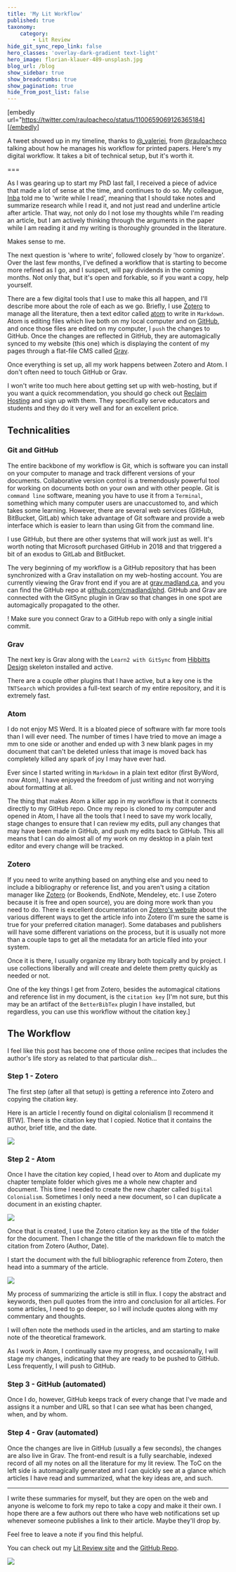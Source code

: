```yaml
---
title: 'My Lit Workflow'
published: true
taxonomy:
    category:
        - Lit Review
hide_git_sync_repo_link: false
hero_classes: 'overlay-dark-gradient text-light'
hero_image: florian-klauer-489-unsplash.jpg
blog_url: /blog
show_sidebar: true
show_breadcrumbs: true
show_pagination: true
hide_from_post_list: false
---
```


[embedly url="https://twitter.com/raulpacheco/status/1100659069126365184][/embedly]

A tweet showed up in my timeline, thanks to [@_valeriei](https://twitter.com/_valeriei), from [@raulpacheco](https://twitter.com/raulpacheco) talking about how he manages his workflow for printed papers. Here's my digital workflow. It takes a bit of technical setup, but it's worth it.

===

As I was gearing up to start my PhD last fall, I received a piece of advice that made a lot of sense at the time, and continues to do so. My colleague, [Inba](https://twitter.com/inbakehoe) told me to 'write while I read', meaning that I should take notes and summarize research while I read it, and not just read and underline article after article. That way, not only do I not lose my thoughts while I'm reading an article, but I am actively thinking through the arguments in the paper while I am reading it and my writing is thoroughly grounded in the literature.

Makes sense to me.

The next question is 'where to write', followed closely by 'how to organize'. Over the last few months, I've defined a workflow that is starting to become more refined as I go, and I suspect, will pay dividends in the coming months. Not only that, but it's open and forkable, so if you want a copy, help yourself.

There are a few digital tools that I use to make this all happen, and I'll describe more about the role of each as we go. Briefly, I use [Zotero](https://zotero.org) to manage all the literature, then a text editor called [atom](https://atom.io) to write in `Markdown`. Atom is editing files which live both on my local computer and on [GitHub](https://github.com), and once those files are edited on my computer, I `push` the changes to GitHub. Once the changes are reflected in GitHub, they are automagically synced to my website (this one) which is displaying the content of my pages through a flat-file CMS called [Grav](https://getgrav.org).

Once everything is set up, all my work happens between Zotero and Atom. I don't often need to touch GitHub or Grav.

I won't write too much here about getting set up with web-hosting, but if you want a quick recommendation, you should go check out [Reclaim Hosting](https://reclaimhosting.com) and sign up with them. They specifically serve educators and students and they do it very well and for an excellent price.

## Technicalities

### Git and GitHub

The entire backbone of my workflow is Git, which is software you can install on your computer to manage and track different versions of your documents. Collaborative version control is a tremendously powerful tool for working on documents both on your own and with other people. Git is `command line` software, meaning you have to use it from a `Terminal`, something which many computer users are unaccustomed to, and which takes some learning. However, there are several web services (GitHub, BitBucket, GitLab) which take advantage of Git software and provide a web interface which is easier to learn than using Git from the command line.

I use GitHub, but there are other systems that will work just as well. It's worth noting that Microsoft purchased GitHub in 2018 and that triggered a bit of an exodus to GitLab and BitBucket.

The very beginning of my workflow is a GitHub repository that has been synchronized with a Grav installation on my web-hosting account. You are currently viewing the Grav front end if you are at [grav.madland.ca](https://grav.madland.ca), and you can find the GitHub repo at [github.com/cmadland/phd](https://github.com/cmadland/phd). GitHub and Grav are connected with the GitSync plugin in Grav so that changes in one spot are automagically propagated to the other.

! Make sure you connect Grav to a GitHub repo with only a single initial commit.


### Grav

The next key is Grav along with the `Learn2 with GitSync` from [Hibbitts Design](https://demo.hibbittsdesign.org/grav-learn2-git-sync/) skeleton installed and active.

There are a couple other plugins that I have active, but a key one is the `TNTSearch` which provides a full-text search of my entire repository, and it is extremely fast.

### Atom

I do not enjoy MS Werd. It is a bloated piece of software with far more tools than I will ever need. The number of times I have tried to move an image a mm to one side or another and ended up with 3 new blank pages in my document that can't be deleted unless that image is moved back has completely killed any spark of joy I may have ever had.

Ever since I started writing in `Markdown` in a plain text editor (first ByWord, now Atom), I have enjoyed the freedom of just writing and not worrying about formatting at all.

The thing that makes Atom a killer app in my workflow is that it connects directly to my GitHub repo. Once my repo is cloned to my computer and opened in Atom, I have all the tools that I need to save my work locally, stage changes to ensure that I can review my edits, pull any changes that may have been made in GitHub, and push my edits back to GitHub. This all means that I can do almost all of my work on my desktop in a plain text editor and every change will be tracked.

### Zotero

If you need to write anything based on anything else and you need to include a bibliography or reference list, and you aren't using a citation manager like [Zotero](https://zotero.org) (or Bookends, EndNote, Mendeley, etc. I use Zotero because it is free and open source), you are doing more work than you need to do. There is excellent documentation on [Zotero's website](https://www.zotero.org/support/getting_stuff_into_your_library) about the various different ways to get the article info into Zotero (I'm sure the same is true for your preferred citation manager). Some databases and publishers will have some different variations on the process, but it is usually not more than a couple taps to get all the metadata for an article filed into your system.

Once it is there, I usually organize my library both topically and by project. I use collections liberally and will create and delete them pretty quickly as needed or not.

One of the key things I get from Zotero, besides the automagical citations and reference list in my document, is the `citation key` [I'm not sure, but this may be an artifact of the `BetterBibTex` plugin I have installed, but regardless, you can use this workflow without the citation key.]

## The Workflow

I feel like this post has become one of those online recipes that includes the author's life story as related to that particular dish...

### Step 1 - Zotero

The first step (after all that setup) is getting a reference into Zotero and copying the citation key.

Here is an article I recently found on digital colonialism [I recommend it BTW]. There is the citation key that I copied. Notice that it contains the author, brief title, and the date.

![](workflow-1.png)

### Step 2 - Atom

Once I have the citation key copied, I head over to Atom and duplicate my chapter template folder which gives me a whole new chapter and document. This time I needed to create the new chapter called `Digital Colonialism`. Sometimes I only need a new document, so I can duplicate a document in an existing chapter.

![](workflow-2.png)

Once that is created, I use the Zotero citation key as the title of the folder for the document. Then I change the title of the markdown file to match the citation from Zotero (Author, Date).

I start the document with the full bibliographic reference from Zotero, then head into a summary of the article.

![](workflow-3.png)

My process of summarizing the article is still in flux. I copy the abstract and keywords, then pull quotes from the intro and conclusion for all articles. For some articles, I need to go deeper, so I will include quotes along with my commentary and thoughts.

I will often note the methods used in the articles, and am starting to make note of the theoretical framework.

As I work in Atom, I continually save my progress, and occasionally, I will stage my changes, indicating that they are ready to be pushed to GitHub. Less frequently, I will push to GitHub.

### Step 3 - GitHub (automated)
Once I do, however, GitHub keeps track of every change that I've made and assigns it a number and URL so that I can see what has been changed, when, and by whom.

### Step 4 - Grav (automated)

Once the changes are live in GitHub (usually a few seconds), the changes are also live in Grav. The front-end result is a fully searchable, indexed record of all my notes on all the literature for my lit review. The ToC on the left side is automagically generated and I can quickly see at a glance which articles I have read and summarized, what the key ideas are, and such.

---
I write these summaries for myself, but they are open on the web and anyone is welcome to fork my repo to take a copy and make it their own. I hope there are a few authors out there who have web notifications set up whenever someone publishes a link to their article. Maybe they'll drop by.

Feel free to leave a note if you find this helpful.

You can check out my [Lit Review site](https://lit.madland.ca) and the [GitHub Repo](https://github.com/cmadland/lit).

![](workflow-4.png)

